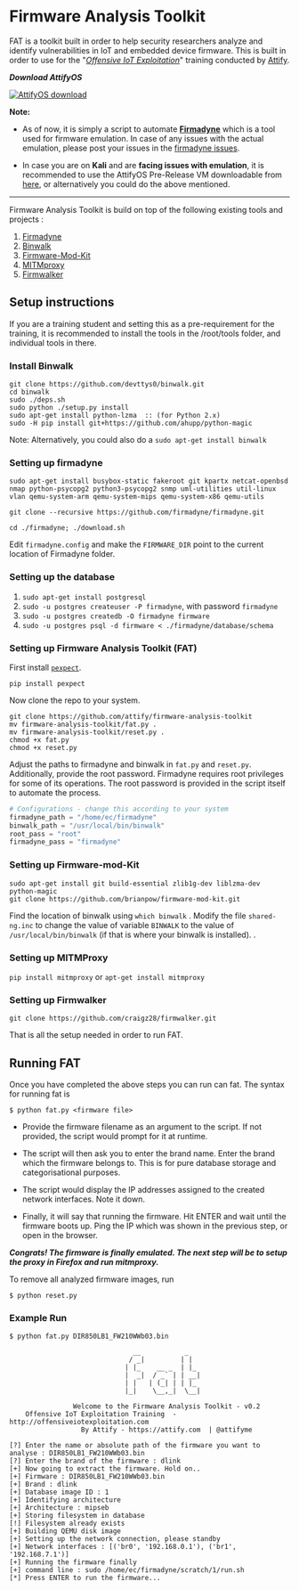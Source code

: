 # Firmware Analysis Toolkit 

FAT is a toolkit built in order to help security researchers analyze and identify vulnerabilities in IoT and embedded device firmware. This is built in order to use for the "*[Offensive IoT Exploitation](http://offensiveiotexploitation.com/)*" training conducted by [Attify](https://attify.com). 

_**Download AttifyOS**_

[![AttifyOS download](https://i.ytimg.com/vi/nQdrVTcAPkI/hqdefault.jpg)](https://www.youtube.com/watch?v=nQdrVTcAPkI "Setting up AttifyOS")

**Note:** 

+ As of now, it is simply a script to automate **[Firmadyne](https://github.com/firmadyne/firmadyne)** which is a tool used for firmware emulation. In case of any issues with the actual emulation, please post your issues in the [firmadyne issues](https://github.com/firmadyne/firmadyne/issues).  

+ In case you are on **Kali** and are **facing issues with emulation**, it is recommended to use the AttifyOS Pre-Release VM downloadable from [here](http://tinyurl.com/attifyos), or alternatively you could do the above mentioned.  

---

Firmware Analysis Toolkit is build on top of the following existing tools and projects : 

1. [Firmadyne](https://github.com/firmadyne/firmadyne)
2. [Binwalk](https://github.com/devttys0/binwalk) 
3. [Firmware-Mod-Kit](https://github.com/mirror/firmware-mod-kit)
4. [MITMproxy](https://mitmproxy.org/) 
5. [Firmwalker](https://github.com/craigz28/firmwalker) 

## Setup instructions 

If you are a training student and setting this as a pre-requirement for the training, it is recommended to install the tools in the /root/tools folder, and individual tools in there. 

### Install Binwalk 

```
git clone https://github.com/devttys0/binwalk.git
cd binwalk
sudo ./deps.sh
sudo python ./setup.py install
sudo apt-get install python-lzma  :: (for Python 2.x) 
sudo -H pip install git+https://github.com/ahupp/python-magic
```

Note: Alternatively, you could also do a `sudo apt-get install binwalk`


### Setting up firmadyne 

`sudo apt-get install busybox-static fakeroot git kpartx netcat-openbsd nmap python-psycopg2 python3-psycopg2 snmp uml-utilities util-linux vlan qemu-system-arm qemu-system-mips qemu-system-x86 qemu-utils`

`git clone --recursive https://github.com/firmadyne/firmadyne.git`

`cd ./firmadyne; ./download.sh`

Edit `firmadyne.config` and make the `FIRMWARE_DIR` point to the current location of Firmadyne folder. 

### Setting up the database

1. `sudo apt-get install postgresql`
2. `sudo -u postgres createuser -P firmadyne`, with password `firmadyne`
3. `sudo -u postgres createdb -O firmadyne firmware`
4. `sudo -u postgres psql -d firmware < ./firmadyne/database/schema`

### Setting up Firmware Analysis Toolkit (FAT)

First install [`pexpect`](https://github.com/pexpect/pexpect).

```
pip install pexpect
```
Now clone the repo to your system.
```
git clone https://github.com/attify/firmware-analysis-toolkit
mv firmware-analysis-toolkit/fat.py .
mv firmware-analysis-toolkit/reset.py .
chmod +x fat.py 
chmod +x reset.py
```

Adjust the paths to firmadyne and binwalk in `fat.py` and `reset.py`. Additionally, provide the root password. Firmadyne requires root privileges for some of its operations. The root password is provided in the script itself to automate the process.

```python
# Configurations - change this according to your system
firmadyne_path = "/home/ec/firmadyne"
binwalk_path = "/usr/local/bin/binwalk"
root_pass = "root"
firmadyne_pass = "firmadyne"
```

### Setting up Firmware-mod-Kit 

```
sudo apt-get install git build-essential zlib1g-dev liblzma-dev python-magic
git clone https://github.com/brianpow/firmware-mod-kit.git
```

Find the location of binwalk using `which binwalk` . Modify the file `shared-ng.inc` to change the value of variable `BINWALK` to the value of `/usr/local/bin/binwalk` (if that is where your binwalk is installed). . 

### Setting up MITMProxy 

`pip install mitmproxy` 
or 
`apt-get install mitmproxy` 

### Setting up Firmwalker 

`git clone https://github.com/craigz28/firmwalker.git` 

That is all the setup needed in order to run FAT. 

## Running FAT 

Once you have completed the above steps you can run can fat. The syntax for running fat is


```
$ python fat.py <firmware file>
```

+ Provide the firmware filename as an argument to the script. If not provided, the script would prompt for it at runtime.

+ The script will then ask you to enter the brand name. Enter the brand which the firmware belongs to. This is for pure database storage and categorisational purposes. 

+ The script would display the IP addresses assigned to the created network interfaces. Note it down.

+ Finally, it will say that running the firmware. Hit ENTER and wait until the firmware boots up. Ping the IP which was shown in the previous step, or open in the browser. 

***Congrats! The firmware is finally emulated. The next step will be to setup the proxy in Firefox and run mitmproxy.***

To remove all analyzed firmware images, run

```
$ python reset.py
```
### Example Run

```
$ python fat.py DIR850LB1_FW210WWb03.bin 

                               __           _   
                              / _|         | |  
                             | |_    __ _  | |_ 
                             |  _|  / _` | | __|
                             | |   | (_| | | |_ 
                             |_|    \__,_|  \__|                    
                    
                Welcome to the Firmware Analysis Toolkit - v0.2
    Offensive IoT Exploitation Training  - http://offensiveiotexploitation.com
                  By Attify - https://attify.com  | @attifyme
    
[?] Enter the name or absolute path of the firmware you want to analyse : DIR850LB1_FW210WWb03.bin
[?] Enter the brand of the firmware : dlink
[+] Now going to extract the firmware. Hold on..
[+] Firmware : DIR850LB1_FW210WWb03.bin
[+] Brand : dlink
[+] Database image ID : 1
[+] Identifying architecture
[+] Architecture : mipseb
[+] Storing filesystem in database
[!] Filesystem already exists
[+] Building QEMU disk image
[+] Setting up the network connection, please standby
[+] Network interfaces : [('br0', '192.168.0.1'), ('br1', '192.168.7.1')]
[+] Running the firmware finally
[+] command line : sudo /home/ec/firmadyne/scratch/1/run.sh
[*] Press ENTER to run the firmware...
```
